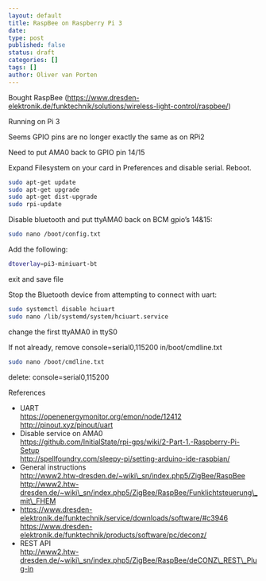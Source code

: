 ```yaml
---
layout: default
title: RaspBee on Raspberry Pi 3
date: 
type: post
published: false
status: draft
categories: []
tags: []
author: Oliver van Porten
---
```

Bought RaspBee (https://www.dresden-elektronik.de/funktechnik/solutions/wireless-light-control/raspbee/)

Running on Pi 3

Seems GPIO pins are no longer exactly the same as on RPi2

Need to put AMA0 back to GPIO pin 14/15

Expand Filesystem on your card in Preferences and disable serial. Reboot.  

``` bash
sudo apt-get update  
sudo apt-get upgrade  
sudo apt-get dist-upgrade
sudo rpi-update
```

Disable bluetooth and put ttyAMA0 back on BCM gpio’s 14&15:

``` bash
sudo nano /boot/config.txt
```

Add the following:

``` bash
dtoverlay=pi3-miniuart-bt  
```

exit and save file

Stop the Bluetooth device from attempting to connect with uart:

``` bash
sudo systemctl disable hciuart  
sudo nano /lib/systemd/system/hciuart.service  
```

change the first ttyAMA0 in ttyS0

If not already, remove console=serial0,115200 in/boot/cmdline.txt

``` bash
sudo nano /boot/cmdline.txt  
```

delete: console=serial0,115200

References  
* UART  
  https://openenergymonitor.org/emon/node/12412  
  http://pinout.xyz/pinout/uart
* Disable service on AMA0  
  https://github.com/InitialState/rpi-gps/wiki/2-Part-1.-Raspberry-Pi-Setup  
  http://spellfoundry.com/sleepy-pi/setting-arduino-ide-raspbian/
* General instructions  
  http://www2.htw-dresden.de/~wiki\_sn/index.php5/ZigBee/RaspBee  
  http://www2.htw-dresden.de/~wiki\_sn/index.php5/ZigBee/RaspBee/Funklichtsteuerung\_mit\_FHEM
* https://www.dresden-elektronik.de/funktechnik/service/downloads/software/#c3946  
  https://www.dresden-elektronik.de/funktechnik/products/software/pc/deconz/
* REST API  
  http://www2.htw-dresden.de/~wiki\_sn/index.php5/ZigBee/RaspBee/deCONZ\_REST\_Plug-in

